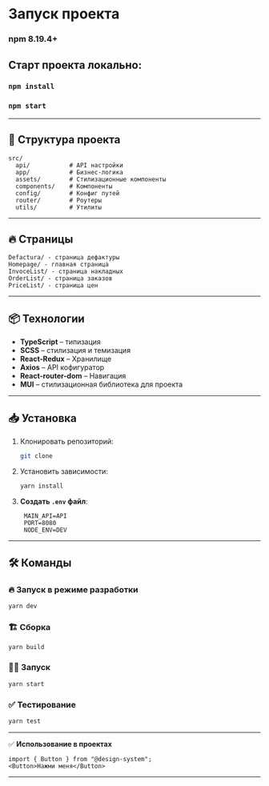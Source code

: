 # Запуск проекта

### npm 8.19.4+ 

## Старт проекта локально:

### `npm install`

### `npm start`


---

## 🚀 **Структура проекта**
```
src/
  api/           # API настройки
  app/           # Бизнес-логика
  assets/        # Стилизационные компоненты
  components/    # Компоненты
  config/        # Конфиг путей
  router/        # Роутеры
  utils/         # Утилиты
```

---

## 🔥 **Страницы**
```
Defactura/ - страница дефактуры
Homepage/ - главная страница
InvoceList/ - страница накладных
OrderList/ - страница заказов
PriceList/ - страница цен
```
---

## 📦 **Технологии**
- **TypeScript** – типизация
- **SCSS** – стилизация и темизация
- **React-Redux** – Хранилище
- **Axios** – API кофигуратор
- **React-router-dom** – Навигация
- **MUI** – стилизационная библиотека для проекта

---

## 📥 **Установка**
1. Клонировать репозиторий:
   ```bash
   git clone 
   ```
2. Установить зависимости:
   ```bash
   yarn install
   ```
3. **Создать `.env` файл**:
   ```
    MAIN_API=API
    PORT=8080
    NODE_ENV=DEV
   ```
---

## 🛠 **Команды**
### 🔥 **Запуск в режиме разработки**
```bash
yarn dev
```

### 🏗 **Сборка**
```bash
yarn build
```

### 👨‍🦽 **Запуск**
```bash
yarn start
```

### ✅ **Тестирование**
```bash
yarn test 
```
---

✅ **Использование в проектах**
```tsx
import { Button } from "@design-system";
<Button>Нажми меня</Button>
```

---
